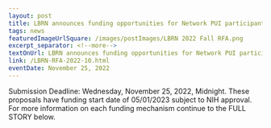 ```yaml
---
layout: post
title: LBRN announces funding opportunities for Network PUI participants. 
tags: news
featuredImageUrlSquare: /images/postImages/LBRN 2022 Fall RFA.png
excerpt_separator: <!--more-->
textOnUrl: LBRN announces funding opportunities for Network PUI participants. 
link: /LBRN-RFA-2022-10.html
eventDate: November 25, 2022
---
```


Submission Deadline: Wednesday, November 25, 2022, Midnight.
These proposals have funding start date of 05/01/2023 subject to NIH approval.
For more information on each funding mechanism continue to the FULL STORY below.
<!--more-->